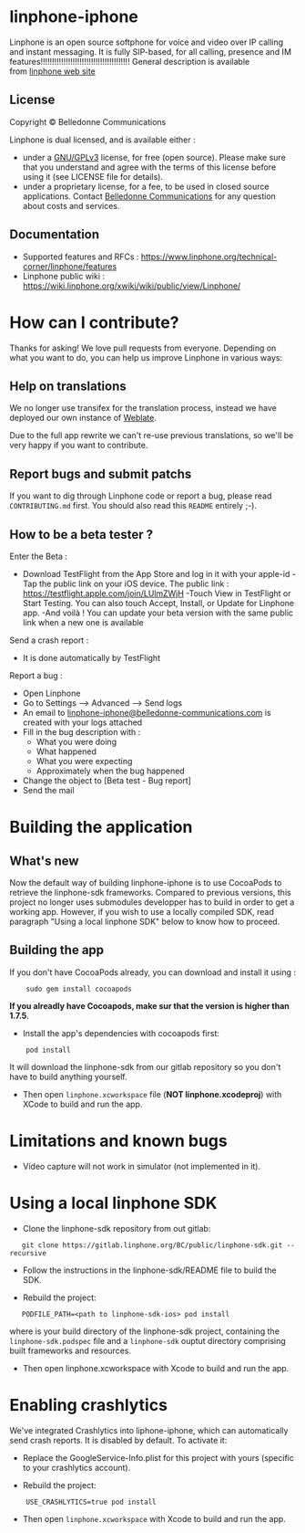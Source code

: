 # linphone-iphone
Linphone is an open source softphone for voice and video over IP calling and instant messaging. It is fully SIP-based, for all calling, presence and IM features!!!!!!!!!!!!!!!!!!!!!!!!!!!!!!!!!!!!!!!
General description is available from [linphone web site](https://www.linphone.org/technical-corner/linphone)

## License

Copyright © Belledonne Communications

Linphone is dual licensed, and is available either :
- under a [GNU/GPLv3](https://www.gnu.org/licenses/gpl-3.0.en.html) license, for free (open source). Please make sure that you understand and agree with the terms of this license before using it (see LICENSE file for details).
- under a proprietary license, for a fee, to be used in closed source applications. Contact [Belledonne Communications](https://www.linphone.org/contact) for any question about costs and services.

## Documentation

-   Supported features and RFCs : https://www.linphone.org/technical-corner/linphone/features
-   Linphone public wiki : https://wiki.linphone.org/xwiki/wiki/public/view/Linphone/


# How can I contribute?

Thanks for asking! We love pull requests from everyone. Depending on what you want to do, you can help us improve Linphone in
various ways:

## Help on translations

We no longer use transifex for the translation process, instead we have deployed our own instance of [Weblate](https://weblate.linphone.org/projects/linphone-iphone/).

Due to the full app rewrite we can't re-use previous translations, so we'll be very happy if you want to contribute.

## Report bugs and submit patchs

If you want to dig through Linphone code or report a bug, please read `CONTRIBUTING.md` first. You should also read this `README` entirely ;-).

## How to be a beta tester ?

Enter the Beta :
- Download TestFlight from the App Store and log in it with your apple-id
-Tap the public link on your iOS device. The public link : https://testflight.apple.com/join/LUlmZWjH
-Touch View in TestFlight or Start Testing. You can also touch Accept, Install, or Update for Linphone app.
-And voilà ! You can update your beta version with the same public link when a new one is available

Send a crash report :
 - It is done automatically by TestFlight

Report a bug :
 - Open Linphone
 - Go to Settings —> Advanced —> Send logs
 - An email to linphone-iphone@belledonne-communications.com is created with your logs attached
 - Fill in the bug description with :
	* What you were doing
	* What happened
	* What you were expecting
	* Approximately when the bug happened
 - Change the object to [Beta test - Bug report]
 - Send the mail

# Building the application

## What's new

Now the default way of building linphone-iphone is to use CocoaPods to retrieve the linphone-sdk frameworks.
Compared to previous versions, this project no longer uses submodules developper has to build in order to get a working app.
However, if you wish to use a locally compiled SDK, read paragraph "Using a local linphone SDK" below to know how to proceed.

## Building the app

If you don't have CocoaPods already, you can download and install it using :
```
	sudo gem install cocoapods
```
**If you alreadly have Cocoapods, make sur that the version is higher than 1.7.5**.

- Install the app's dependencies with cocoapods first:
```
	pod install
```
  It will download the linphone-sdk from our gitlab repository so you don't have to build anything yourself.
- Then open `linphone.xcworkspace` file (**NOT linphone.xcodeproj**) with XCode to build and run the app.

# Limitations and known bugs

* Video capture will not work in simulator (not implemented in it).


# Using a local linphone SDK

- Clone the linphone-sdk repository from out gitlab:
```
   git clone https://gitlab.linphone.org/BC/public/linphone-sdk.git --recursive
```

- Follow the instructions in the linphone-sdk/README file to build the SDK.

- Rebuild the project:
```
   PODFILE_PATH=<path to linphone-sdk-ios> pod install
```
  where <path to linphone-sdk-ios> is your build directory of the linphone-sdk project, containing the `linphone-sdk.podspec` file and a `linphone-sdk` ouptut directory comprising built frameworks and resources.

- Then open linphone.xcworkspace with Xcode to build and run the app.

# Enabling crashlytics

We've integrated Crashlytics into liphone-iphone, which can automatically send crash reports. It is disabled by default.
To activate it:

- Replace the GoogleService-Info.plist for this project with yours (specific to your crashlytics account).

- Rebuild the project:
```
    USE_CRASHLYTICS=true pod install
```

- Then open `linphone.xcworkspace` with Xcode to build and run the app.
